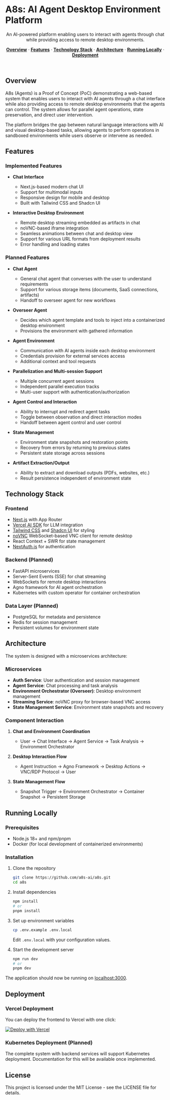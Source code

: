 # A8s: AI Agent Desktop Environment Platform

<p align="center">
  An AI-powered platform enabling users to interact with agents through chat while providing access to remote desktop environments.
</p>

<p align="center">
  <a href="#overview"><strong>Overview</strong></a> ·
  <a href="#features"><strong>Features</strong></a> ·
  <a href="#technology-stack"><strong>Technology Stack</strong></a> ·
  <a href="#architecture"><strong>Architecture</strong></a> ·
  <a href="#running-locally"><strong>Running Locally</strong></a> ·
  <a href="#deployment"><strong>Deployment</strong></a>
</p>
<br/>

## Overview

A8s (Agents) is a Proof of Concept (PoC) demonstrating a web-based system that enables users to interact with AI agents through a chat interface while also providing access to remote desktop environments that the agents can control. The system allows for parallel agent operations, state preservation, and direct user intervention.

The platform bridges the gap between natural language interactions with AI and visual desktop-based tasks, allowing agents to perform operations in sandboxed environments while users observe or intervene as needed.

## Features

### Implemented Features

- **Chat Interface**
  - Next.js-based modern chat UI
  - Support for multimodal inputs
  - Responsive design for mobile and desktop
  - Built with Tailwind CSS and Shadcn UI

- **Interactive Desktop Environment**
  - Remote desktop streaming embedded as artifacts in chat
  - noVNC-based iframe integration
  - Seamless animations between chat and desktop view
  - Support for various URL formats from deployment results
  - Error handling and loading states

### Planned Features

- **Chat Agent**
  - General chat agent that converses with the user to understand requirements
  - Support for various storage items (documents, SaaS connections, artifacts)
  - Handoff to overseer agent for new workflows

- **Overseer Agent**
  - Decides which agent template and tools to inject into a containerized desktop environment
  - Provisions the environment with gathered information

- **Agent Environment**
  - Communication with AI agents inside each desktop environment
  - Credentials provision for external services access
  - Additional context and tool requests

- **Parallelization and Multi-session Support**
  - Multiple concurrent agent sessions
  - Independent parallel execution tracks
  - Multi-user support with authentication/authorization

- **Agent Control and Interaction**
  - Ability to interrupt and redirect agent tasks
  - Toggle between observation and direct interaction modes
  - Handoff between agent control and user control

- **State Management**
  - Environment state snapshots and restoration points
  - Recovery from errors by returning to previous states
  - Persistent state storage across sessions

- **Artifact Extraction/Output**
  - Ability to extract and download outputs (PDFs, websites, etc.)
  - Result persistence independent of environment state

## Technology Stack

### Frontend
- [Next.js](https://nextjs.org) with App Router
- [Vercel AI SDK](https://sdk.vercel.ai/docs) for LLM integration
- [Tailwind CSS](https://tailwindcss.com) and [Shadcn UI](https://ui.shadcn.com) for styling
- [noVNC](https://novnc.com) WebSocket-based VNC client for remote desktop
- React Context + SWR for state management
- [NextAuth.js](https://next-auth.js.org) for authentication

### Backend (Planned)
- FastAPI microservices
- Server-Sent Events (SSE) for chat streaming
- WebSockets for remote desktop interactions
- Agno framework for AI agent orchestration
- Kubernetes with custom operator for container orchestration

### Data Layer (Planned)
- PostgreSQL for metadata and persistence
- Redis for session management
- Persistent volumes for environment state

## Architecture

The system is designed with a microservices architecture:

### Microservices
- **Auth Service**: User authentication and session management
- **Agent Service**: Chat processing and task analysis
- **Environment Orchestrator (Overseer)**: Desktop environment management
- **Streaming Service**: noVNC proxy for browser-based VNC access
- **State Management Service**: Environment state snapshots and recovery

### Component Interaction
1. **Chat and Environment Coordination**
   - User → Chat Interface → Agent Service → Task Analysis → Environment Orchestrator
   
2. **Desktop Interaction Flow**
   - Agent Instruction → Agno Framework → Desktop Actions → VNC/RDP Protocol → User

3. **State Management Flow**
   - Snapshot Trigger → Environment Orchestrator → Container Snapshot → Persistent Storage

## Running Locally

### Prerequisites
- Node.js 18+ and npm/pnpm
- Docker (for local development of containerized environments)

### Installation

1. Clone the repository
   ```bash
   git clone https://github.com/a8s-ai/a8s.git
   cd a8s
   ```

2. Install dependencies
   ```bash
   npm install
   # or
   pnpm install
   ```

3. Set up environment variables
   ```bash
   cp .env.example .env.local
   ```
   Edit `.env.local` with your configuration values.

4. Start the development server
   ```bash
   npm run dev
   # or
   pnpm dev
   ```

The application should now be running on [localhost:3000](http://localhost:3000/).

## Deployment

### Vercel Deployment

You can deploy the frontend to Vercel with one click:

[![Deploy with Vercel](https://vercel.com/button)](https://vercel.com/new/clone?repository-url=https%3A%2F%2Fgithub.com%2Fa8s-ai%2Fa8s)

### Kubernetes Deployment (Planned)

The complete system with backend services will support Kubernetes deployment. Documentation for this will be available once implemented.

## License

This project is licensed under the MIT License - see the LICENSE file for details.
